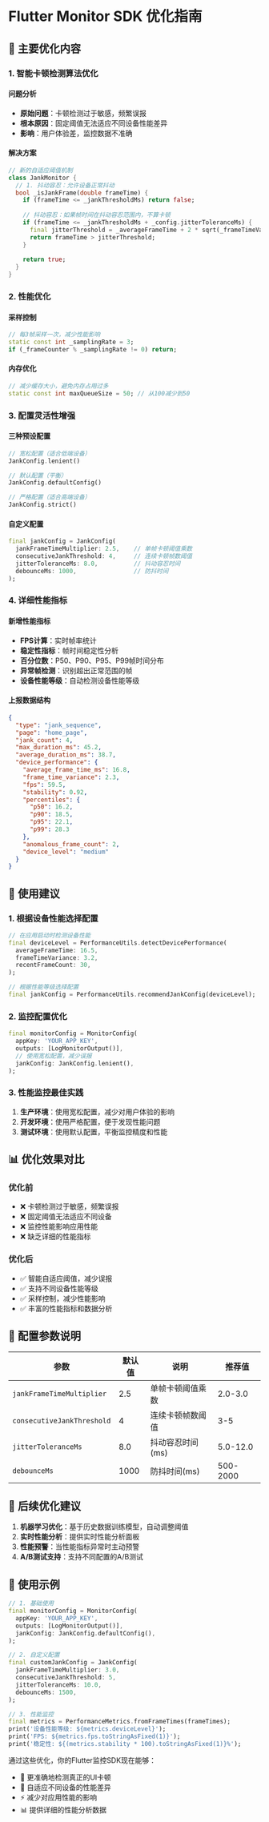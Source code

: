 # Flutter Monitor SDK 优化指南

## 🚀 主要优化内容

### 1. 智能卡顿检测算法优化

#### 问题分析
- **原始问题**：卡顿检测过于敏感，频繁误报
- **根本原因**：固定阈值无法适应不同设备性能差异
- **影响**：用户体验差，监控数据不准确

#### 解决方案
```dart
// 新的自适应阈值机制
class JankMonitor {
  // 1. 抖动容忍：允许设备正常抖动
  bool _isJankFrame(double frameTime) {
    if (frameTime <= _jankThresholdMs) return false;
    
    // 抖动容忍：如果帧时间在抖动容忍范围内，不算卡顿
    if (frameTime <= _jankThresholdMs + _config.jitterToleranceMs) {
      final jitterThreshold = _averageFrameTime + 2 * sqrt(_frameTimeVariance);
      return frameTime > jitterThreshold;
    }
    
    return true;
  }
}
```

### 2. 性能优化

#### 采样控制
```dart
// 每3帧采样一次，减少性能影响
static const int _samplingRate = 3;
if (_frameCounter % _samplingRate != 0) return;
```

#### 内存优化
```dart
// 减少缓存大小，避免内存占用过多
static const int maxQueueSize = 50; // 从100减少到50
```

### 3. 配置灵活性增强

#### 三种预设配置
```dart
// 宽松配置（适合低端设备）
JankConfig.lenient()

// 默认配置（平衡）
JankConfig.defaultConfig()

// 严格配置（适合高端设备）
JankConfig.strict()
```

#### 自定义配置
```dart
final jankConfig = JankConfig(
  jankFrameTimeMultiplier: 2.5,    // 单帧卡顿阈值乘数
  consecutiveJankThreshold: 4,     // 连续卡顿帧数阈值
  jitterToleranceMs: 8.0,          // 抖动容忍时间
  debounceMs: 1000,                // 防抖时间
);
```

### 4. 详细性能指标

#### 新增性能指标
- **FPS计算**：实时帧率统计
- **稳定性指标**：帧时间稳定性分析
- **百分位数**：P50、P90、P95、P99帧时间分布
- **异常帧检测**：识别超出正常范围的帧
- **设备性能等级**：自动检测设备性能等级

#### 上报数据结构
```json
{
  "type": "jank_sequence",
  "page": "home_page",
  "jank_count": 4,
  "max_duration_ms": 45.2,
  "average_duration_ms": 38.7,
  "device_performance": {
    "average_frame_time_ms": 16.8,
    "frame_time_variance": 2.3,
    "fps": 59.5,
    "stability": 0.92,
    "percentiles": {
      "p50": 16.2,
      "p90": 18.5,
      "p95": 22.1,
      "p99": 28.3
    },
    "anomalous_frame_count": 2,
    "device_level": "medium"
  }
}
```

## 🎯 使用建议

### 1. 根据设备性能选择配置

```dart
// 在应用启动时检测设备性能
final deviceLevel = PerformanceUtils.detectDevicePerformance(
  averageFrameTime: 16.5,
  frameTimeVariance: 3.2,
  recentFrameCount: 30,
);

// 根据性能等级选择配置
final jankConfig = PerformanceUtils.recommendJankConfig(deviceLevel);
```

### 2. 监控配置优化

```dart
final monitorConfig = MonitorConfig(
  appKey: 'YOUR_APP_KEY',
  outputs: [LogMonitorOutput()],
  // 使用宽松配置，减少误报
  jankConfig: JankConfig.lenient(),
);
```

### 3. 性能监控最佳实践

1. **生产环境**：使用宽松配置，减少对用户体验的影响
2. **开发环境**：使用严格配置，便于发现性能问题
3. **测试环境**：使用默认配置，平衡监控精度和性能

## 📊 优化效果对比

### 优化前
- ❌ 卡顿检测过于敏感，频繁误报
- ❌ 固定阈值无法适应不同设备
- ❌ 监控性能影响应用性能
- ❌ 缺乏详细的性能指标

### 优化后
- ✅ 智能自适应阈值，减少误报
- ✅ 支持不同设备性能等级
- ✅ 采样控制，减少性能影响
- ✅ 丰富的性能指标和数据分析

## 🔧 配置参数说明

| 参数 | 默认值 | 说明 | 推荐值 |
|------|--------|------|--------|
| `jankFrameTimeMultiplier` | 2.5 | 单帧卡顿阈值乘数 | 2.0-3.0 |
| `consecutiveJankThreshold` | 4 | 连续卡顿帧数阈值 | 3-5 |
| `jitterToleranceMs` | 8.0 | 抖动容忍时间(ms) | 5.0-12.0 |
| `debounceMs` | 1000 | 防抖时间(ms) | 500-2000 |

## 🚀 后续优化建议

1. **机器学习优化**：基于历史数据训练模型，自动调整阈值
2. **实时性能分析**：提供实时性能分析面板
3. **性能预警**：当性能指标异常时主动预警
4. **A/B测试支持**：支持不同配置的A/B测试

## 📝 使用示例

```dart
// 1. 基础使用
final monitorConfig = MonitorConfig(
  appKey: 'YOUR_APP_KEY',
  outputs: [LogMonitorOutput()],
  jankConfig: JankConfig.defaultConfig(),
);

// 2. 自定义配置
final customJankConfig = JankConfig(
  jankFrameTimeMultiplier: 3.0,
  consecutiveJankThreshold: 5,
  jitterToleranceMs: 10.0,
  debounceMs: 1500,
);

// 3. 性能监控
final metrics = PerformanceMetrics.fromFrameTimes(frameTimes);
print('设备性能等级: ${metrics.deviceLevel}');
print('FPS: ${metrics.fps.toStringAsFixed(1)}');
print('稳定性: ${(metrics.stability * 100).toStringAsFixed(1)}%');
```

通过这些优化，你的Flutter监控SDK现在能够：
- 🎯 更准确地检测真正的UI卡顿
- 📱 自适应不同设备的性能差异
- ⚡ 减少对应用性能的影响
- 📊 提供详细的性能分析数据
